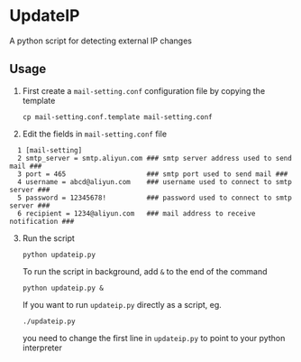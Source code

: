 # UpdateIP
A python script for detecting external IP changes

## Usage
1. First create a `mail-setting.conf` configuration file by copying the template

    ```
    cp mail-setting.conf.template mail-setting.conf
    ```

2. Edit the fields in `mail-setting.conf` file
```
  1 [mail-setting]
  2 smtp_server = smtp.aliyun.com ### smtp server address used to send mail ###
  3 port = 465                    ### smtp port used to send mail ###  
  4 username = abcd@aliyun.com    ### username used to connect to smtp server ###
  5 password = 12345678!          ### password used to connect to smtp server ###  
  6 recipient = 1234@aliyun.com   ### mail address to receive notification ###  
```
3. Run the script
    ```
    python updateip.py
    ```

    To run the script in background, add `&` to the end of the command
    ```
    python updateip.py &
    ```
    If you want to run `updateip.py` directly as a script, eg.
    ```
    ./updateip.py
    ```
    you need to change the first line in `updateip.py` to point to your python interpreter
